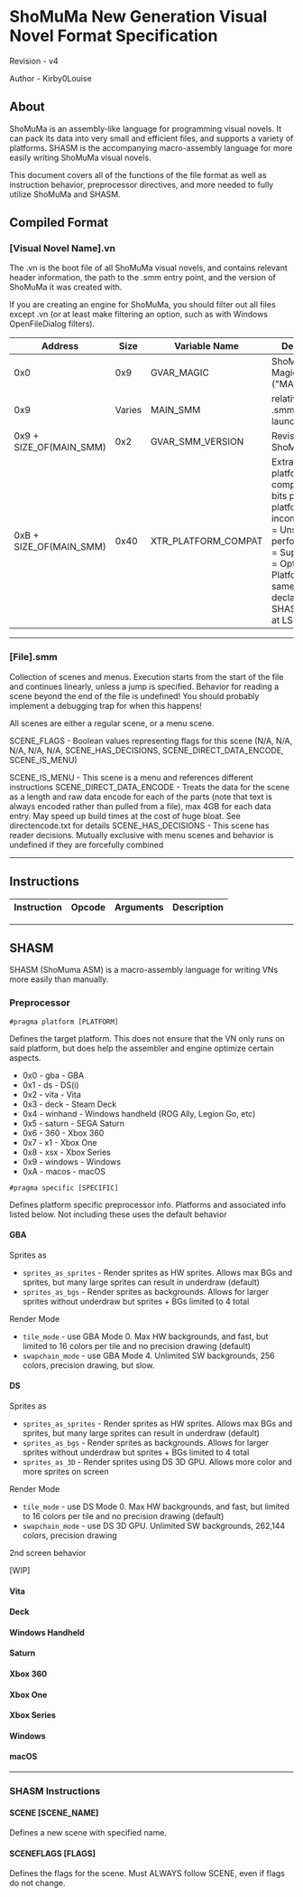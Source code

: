 
# ShoMuMa New Generation Visual Novel Format Specification

Revision - v4

Author - Kirby0Louise

## About

ShoMuMa is an assembly-like language for programming visual novels.  It can pack its data into very small and efficient files, and supports a variety of platforms.  SHASM is the accompanying macro-assembly language for more easily writing ShoMuMa visual novels.

This document covers all of the functions of the file format as well as instruction behavior, preprocessor directives, and more needed to fully utilize ShoMuMa and SHASM.

## Compiled Format

### [Visual Novel Name].vn

The .vn is the boot file of all ShoMuMa visual novels, and contains relevant header information, the path to the .smm entry point, and the version of ShoMuMa it was created with.

If you are creating an engine for ShoMuMa, you should filter out all files except .vn (or at least make filtering an option, such as with Windows OpenFileDialog filters).

| Address | Size | Variable Name | Description
|--|--|--|--|
0x0 | 0x9 | GVAR_MAGIC | ShoMuMa Magic ("MAGIC_SMM")
0x9 | Varies | MAIN_SMM | relative path to .smm file to launch at boot
0x9 + SIZE_OF(MAIN_SMM) | 0x2 | GVAR_SMM_VERSION | Revision of ShoMuMa
0xB + SIZE_OF(MAIN_SMM) | 0x40 | XTR_PLATFORM_COMPAT | Extra data, platform compatibility.  2-bits per platform, 0 = incompatible, 1 = Unstable/Low performance, 2 = Supported, 3 = Optimized.  Platform order is same as enum declaration for SHASM, starting at LSB

---


### [File].smm

Collection of scenes and menus.  Execution starts from the start of the file and continues linearly, unless a jump is specified.  Behavior for reading a scene beyond the end of the file is undefined!
You should probably implement a debugging trap for when this happens!

All scenes are either a regular scene, or a menu scene.

SCENE_FLAGS - Boolean values representing flags for this scene (N/A, N/A, N/A, N/A, N/A, SCENE_HAS_DECISIONS, SCENE_DIRECT_DATA_ENCODE, SCENE_IS_MENU)

SCENE_IS_MENU - This scene is a menu and references different instructions
SCENE_DIRECT_DATA_ENCODE - Treats the data for the scene as a length and raw data encode for each of the parts (note that text is always encoded rather than pulled from a file), max 4GB for each data entry.  May speed up build times at the cost of huge bloat.  See directencode.txt for details
SCENE_HAS_DECISIONS - This scene has reader decisions.  Mutually exclusive with menu scenes and behavior is undefined if they are forcefully combined

---


## Instructions

Instruction | Opcode | Arguments | Description
|--|--|--|--|


---

## SHASM

SHASM (ShoMuma ASM) is a macro-assembly language for writing VNs more easily than manually.

### Preprocessor

`#pragma platform [PLATFORM]`

Defines the target platform.  This does not ensure that the VN only runs on said platform, but does help the assembler and engine optimize certain aspects.

* 0x0 - gba - GBA
* 0x1 - ds - DS(i)
* 0x2 - vita - Vita
* 0x3 - deck - Steam Deck
* 0x4 - winhand - Windows handheld (ROG Ally, Legion Go, etc)
* 0x5 - saturn - SEGA Saturn
* 0x6 - 360 - Xbox 360
* 0x7 - x1 - Xbox One
* 0x8 - xsx - Xbox Series
* 0x9 - windows - Windows
* 0xA - macos - macOS

`#pragma specific [SPECIFIC]`

Defines platform specific preprocessor info.  Platforms and associated info listed below.  Not including these uses the default behavior

#### GBA

Sprites as

* `sprites_as_sprites` - Render sprites as HW sprites.  Allows max BGs and sprites, but many large sprites can result in underdraw (default)
* `sprites_as_bgs` - Render sprites as backgrounds.  Allows for larger sprites without underdraw but sprites + BGs limited to 4 total

Render Mode

* `tile_mode` - use GBA Mode 0.  Max HW backgrounds, and fast, but limited to 16 colors per tile and no precision drawing (default)
* `swapchain_mode` - use GBA Mode 4.  Unlimited SW backgrounds, 256 colors, precision drawing, but slow.



#### DS

Sprites as

* `sprites_as_sprites` - Render sprites as HW sprites.  Allows max BGs and sprites, but many large sprites can result in underdraw (default)
* `sprites_as_bgs` - Render sprites as backgrounds.  Allows for larger sprites without underdraw but sprites + BGs limited to 4 total
* `sprites_as_3D` - Render sprites using DS 3D GPU.  Allows more color and more sprites on screen

Render Mode

* `tile_mode` - use DS Mode 0.  Max HW backgrounds, and fast, but limited to 16 colors per tile and no precision drawing (default)
* `swapchain_mode` - use DS 3D GPU.  Unlimited SW backgrounds, 262,144 colors, precision drawing

2nd screen behavior

[WIP]



#### Vita





#### Deck





#### Windows Handheld





#### Saturn





#### Xbox 360





#### Xbox One





#### Xbox Series





#### Windows





#### macOS





---
### SHASM Instructions

#### SCENE [SCENE_NAME]

Defines a new scene with specified name.


#### SCENEFLAGS [FLAGS]

Defines the flags for the scene.  Must ALWAYS follow SCENE, even if flags do not change.


